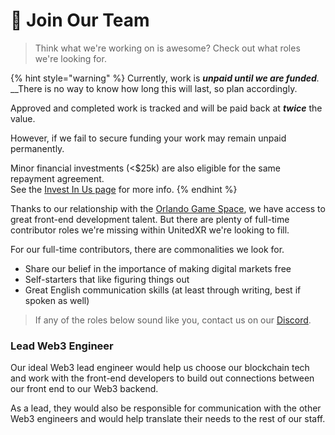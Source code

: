 # 💪 Join Our Team

> Think what we're working on is awesome? Check out what roles we're looking for.

{% hint style="warning" %}
Currently, work is _**unpaid until we are funded**._ \
__There is no way to know how long this will last, so plan accordingly.

Approved and completed work is tracked and will be paid back at _**twice**_ the value.

However, if we fail to secure funding your work may remain unpaid permanently.

Minor financial investments (<$25k) are also eligible for the same repayment agreement. \
See the [Invest In Us page](invest-in-us.md) for more info.
{% endhint %}

Thanks to our relationship with the [Orlando Game Space](https://www.orlandogamespace.com), we have access to great front-end development talent. But there are plenty of full-time contributor roles we're missing within UnitedXR we're looking to fill.

For our full-time contributors, there are commonalities we look for.

* Share our belief in the importance of making digital markets free
* Self-starters that like figuring things out
* Great English communication skills (at least through writing, best if spoken as well)

> If any of the roles below sound like you, contact us on our [Discord](https://discord.com/invite/fV2SjJzEUr).

### Lead Web3 Engineer

Our ideal Web3 lead engineer would help us choose our blockchain tech and work with the front-end developers to build out connections between our front end to our Web3 backend.

As a lead, they would also be responsible for communication with the other Web3 engineers and would help translate their needs to the rest of our staff.
